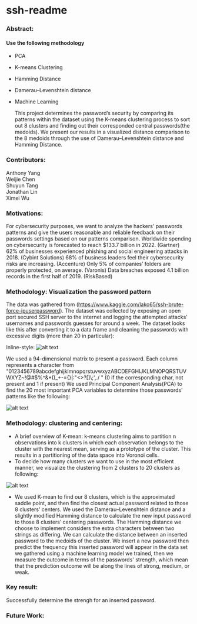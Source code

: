 # ssh-readme
### Abstract:
#### Use the following methodology
* PCA
* K-means Clustering
* Hamming Distance
* Damerau–Levenshtein distance
* Machine Learning
 	
  This project determines the password’s security by comparing its patterns within the dataset using the K-means clustering process to sort out 8 clusters and finding out their corresponded central passwords(the medoids). We present our results in a visualized distance comparison to the 8 medoids through the use of Damerau–Levenshtein distance and Hamming Distance. 
 
### Contributors:
Anthony Yang <br />
Weijie Chen<br />
Shuyun Tang <br />
Jonathan Lin <br />
Ximei Wu <br />

### Motivations:
For cybersecurity purposes, we want to analyze the hackers' passwords patterns and give the users reasonable and reliable feedback on their passwords settings based on our patterns comparison. 
Worldwide spending on cybersecurity is forecasted to reach $133.7 billion in 2022. (Gartner)
62% of businesses experienced phishing and social engineering attacks in 2018. (Cybint Solutions)
68% of business leaders feel their cybersecurity risks are increasing. (Accenture)
Only 5% of companies’ folders are properly protected, on average. (Varonis)
Data breaches exposed 4.1 billion records in the first half of 2019. (RiskBased)


### Methodology: Visualization the password pattern
The data was gathered from (https://www.kaggle.com/lako65/ssh-brute-force-ipuserpassword). The dataset was collected by exposing an open port secured SSH server to the internet and logging the attempted attacks’ usernames and passwords guesses for around a week. The dataset looks like this after converting it to a data frame and cleaning the passwords with excessive digits (more than 20 in particular): 

Inline-style: 
![alt text](https://github.com/44Shu/ssh-readme/blob/master/SSH%20DATASET%20PIC.png)


We used a 94-dimensional matrix to present a password. Each column represents a character from "0123456789abcdefghijklmnopqrstuvwxyzABCDEFGHIJKLMNOPQRSTUVWXYZ~!@#$%^&*()_+-={}|:\"<>?[]\\;',./ " (0 if the corresponding char, not present and 1 if present)
We used Principal Component Analysis(PCA) to find the 20 most important PCA variables to determine those passwords’ patterns like the following: 

![alt text](https://github.com/44Shu/ssh-readme/blob/master/PCA%20chart.png)

### Methodology: clustering and centering:
* A brief overview of K-mean:  k-means clustering aims to partition n observations into k clusters in which each observation belongs to the cluster with the nearest mean, serving as a prototype of the cluster. This results in a partitioning of the data space into Voronoi cells. 
* To decide how many clusters we want to use in the most efficient manner, we visualize the clustering from 2 clusters to 20 clusters as following:

![alt text](https://github.com/44Shu/ssh-readme/blob/master/Kmean_clustering.png)

* We used K-mean to find our 8 clusters, which is the approximated saddle point, and then find the closest actual password related to those 8 clusters’ centers.
We used the Damerau–Levenshtein distance and a slightly modified Hamming distance to calculate the new input password to those 8 clusters’ centering passwords. The Hamming distance we choose to implement considers the extra characters between two strings as differing. We can calculate the distance between an inserted password to the medoids of the cluster. We insert a new password then predict the frequency this inserted password will appear in the data set we gathered using a machine learning model we trained, then we measure the outcome in terms of the passwords' strength, which mean that the prediction outcome will be along the lines of strong, medium, or weak.

### Key result:
Successfully determine the strengh for an inserted password.
### Future Work:


